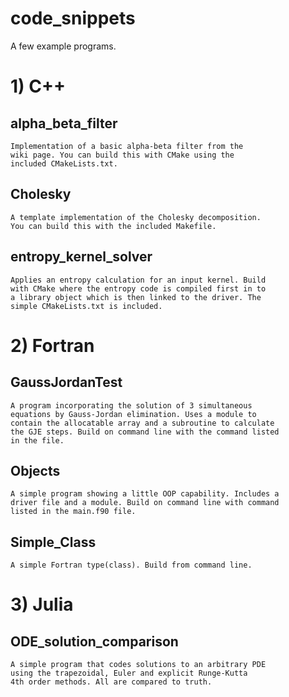 # code_snippets

A few example programs.

# 1) C++

## alpha_beta_filter

	Implementation of a basic alpha-beta filter from the 
	wiki page. You can build this with CMake using the 
	included CMakeLists.txt.
	
## Cholesky

	A template implementation of the Cholesky decomposition.
	You can build this with the included Makefile.

## entropy_kernel_solver

	Applies an entropy calculation for an input kernel. Build 
	with CMake where the entropy code is compiled first in to 
	a library object which is then linked to the driver. The 
	simple CMakeLists.txt is included.

# 2) Fortran

## GaussJordanTest

	A program incorporating the solution of 3 simultaneous
	equations by Gauss-Jordan elimination. Uses a module to 
	contain the allocatable array and a subroutine to calculate 
	the GJE steps. Build on command line with the command listed
	in the file.

## Objects

	A simple program showing a little OOP capability. Includes a
	driver file and a module. Build on command line with command
	listed in the main.f90 file.

## Simple_Class

	A simple Fortran type(class). Build from command line.

# 3) Julia

## ODE_solution_comparison

	A simple program that codes solutions to an arbitrary PDE 
	using the trapezoidal, Euler and explicit Runge-Kutta 
	4th order methods. All are compared to truth.

